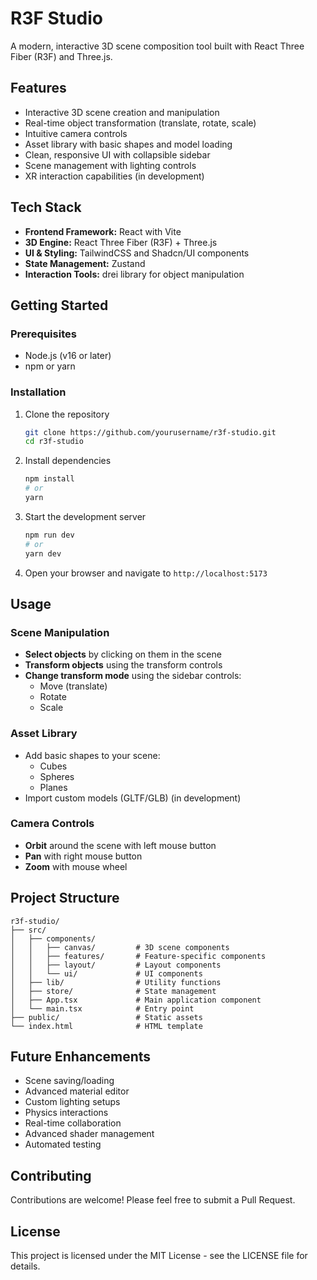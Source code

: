 # R3F Studio

A modern, interactive 3D scene composition tool built with React Three Fiber (R3F) and Three.js.

## Features

- Interactive 3D scene creation and manipulation
- Real-time object transformation (translate, rotate, scale)
- Intuitive camera controls
- Asset library with basic shapes and model loading
- Clean, responsive UI with collapsible sidebar
- Scene management with lighting controls
- XR interaction capabilities (in development)

## Tech Stack

- **Frontend Framework:** React with Vite
- **3D Engine:** React Three Fiber (R3F) + Three.js
- **UI & Styling:** TailwindCSS and Shadcn/UI components
- **State Management:** Zustand
- **Interaction Tools:** drei library for object manipulation

## Getting Started

### Prerequisites

- Node.js (v16 or later)
- npm or yarn

### Installation

1. Clone the repository
   ```bash
   git clone https://github.com/yourusername/r3f-studio.git
   cd r3f-studio
   ```

2. Install dependencies
   ```bash
   npm install
   # or
   yarn
   ```

3. Start the development server
   ```bash
   npm run dev
   # or
   yarn dev
   ```

4. Open your browser and navigate to `http://localhost:5173`

## Usage

### Scene Manipulation

- **Select objects** by clicking on them in the scene
- **Transform objects** using the transform controls
- **Change transform mode** using the sidebar controls:
  - Move (translate)
  - Rotate
  - Scale

### Asset Library

- Add basic shapes to your scene:
  - Cubes
  - Spheres
  - Planes
- Import custom models (GLTF/GLB) (in development)

### Camera Controls

- **Orbit** around the scene with left mouse button
- **Pan** with right mouse button
- **Zoom** with mouse wheel

## Project Structure

```
r3f-studio/
├── src/
│   ├── components/
│   │   ├── canvas/         # 3D scene components
│   │   ├── features/       # Feature-specific components
│   │   ├── layout/         # Layout components
│   │   └── ui/             # UI components
│   ├── lib/                # Utility functions
│   ├── store/              # State management
│   ├── App.tsx             # Main application component
│   └── main.tsx            # Entry point
├── public/                 # Static assets
└── index.html              # HTML template
```

## Future Enhancements

- Scene saving/loading
- Advanced material editor
- Custom lighting setups
- Physics interactions
- Real-time collaboration
- Advanced shader management
- Automated testing

## Contributing

Contributions are welcome! Please feel free to submit a Pull Request.

## License

This project is licensed under the MIT License - see the LICENSE file for details.
